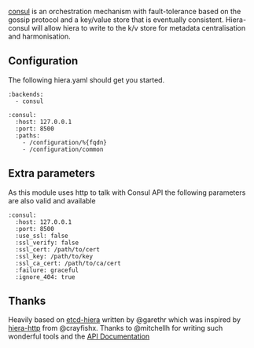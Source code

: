 [consul](http://www.consul.io) is an orchestration mechanism with fault-tolerance based on the gossip protocol and a key/value store that is eventually consistent. Hiera-consul will allow hiera to write to the k/v store for metadata centralisation and harmonisation.

## Configuration

The following hiera.yaml should get you started.

    :backends:
      - consul

    :consul:
      :host: 127.0.0.1
      :port: 8500
      :paths:
        - /configuration/%{fqdn}
        - /configuration/common

## Extra parameters

As this module uses http to talk with Consul API the following parameters are also valid and available

    :consul:
      :host: 127.0.0.1
      :port: 8500
      :use_ssl: false
      :ssl_verify: false
      :ssl_cert: /path/to/cert
      :ssl_key: /path/to/key
      :ssl_ca_cert: /path/to/ca/cert
      :failure: graceful
      :ignore_404: true

## Thanks

Heavily based on [etcd-hiera](https://github.com/garethr/hiera-etcd) written by @garethr which was inspired by [hiera-http](https://github.com/crayfishx/hiera-http) from @crayfishx.
Thanks to @mitchellh for writing such wonderful tools and the [API Documentation](http://www.consul.io/docs/agent/http.html)

